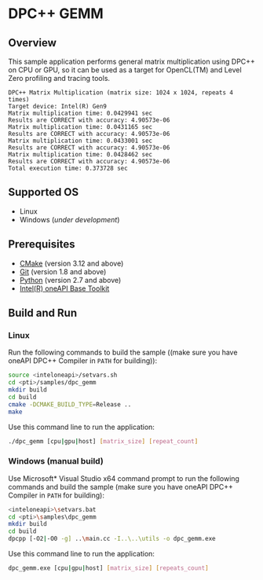 # DPC++ GEMM
## Overview
This sample application performs general matrix multiplication using DPC++ on CPU or GPU, so it can be used as a target for OpenCL(TM) and Level Zero profiling and tracing tools.
```
DPC++ Matrix Multiplication (matrix size: 1024 x 1024, repeats 4 times)
Target device: Intel(R) Gen9
Matrix multiplication time: 0.0429941 sec
Results are CORRECT with accuracy: 4.90573e-06
Matrix multiplication time: 0.0431165 sec
Results are CORRECT with accuracy: 4.90573e-06
Matrix multiplication time: 0.0433001 sec
Results are CORRECT with accuracy: 4.90573e-06
Matrix multiplication time: 0.0428462 sec
Results are CORRECT with accuracy: 4.90573e-06
Total execution time: 0.373728 sec
```
## Supported OS
- Linux
- Windows (*under development*)

## Prerequisites
- [CMake](https://cmake.org/) (version 3.12 and above)
- [Git](https://git-scm.com/) (version 1.8 and above)
- [Python](https://www.python.org/) (version 2.7 and above)
- [Intel(R) oneAPI Base Toolkit](https://software.intel.com/content/www/us/en/develop/tools/oneapi/base-toolkit.html)

## Build and Run
### Linux
Run the following commands to build the sample ((make sure you have oneAPI DPC++ Compiler in `PATH` for building)):
```sh
source <inteloneapi>/setvars.sh
cd <pti>/samples/dpc_gemm
mkdir build
cd build
cmake -DCMAKE_BUILD_TYPE=Release ..
make
```
Use this command line to run the application:
```sh
./dpc_gemm [cpu|gpu|host] [matrix_size] [repeat_count]
```
### Windows (manual build)
Use Microsoft* Visual Studio x64 command prompt to run the following commands and build the sample (make sure you have oneAPI DPC++ Compiler in `PATH` for building):
```sh
<inteloneapi>\setvars.bat
cd <pti>\samples\dpc_gemm
mkdir build
cd build
dpcpp [-O2|-O0 -g] ..\main.cc -I..\..\utils -o dpc_gemm.exe
```
Use this command line to run the application:
```sh
dpc_gemm.exe [cpu|gpu|host] [matrix_size] [repeats_count]
```
